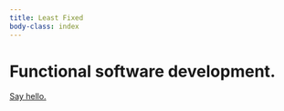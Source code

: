 ```yaml
---
title: Least Fixed
body-class: index
---
```



# Functional software development.

<a href="" id="hello">Say hello.</a>


<script>
addEventListener('load', function () {
  document.getElementById('hello').href = magic.rot13('znvygb:uryyb@yrnfgsvkrq.pbz');
});
</script>
